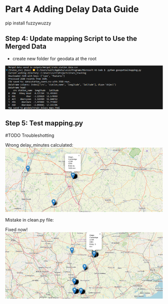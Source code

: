 # Part 4 Adding Delay Data Guide

pip install fuzzywuzzy

## Step 4: Update mapping Script to Use the Merged Data

- create new folder for geodata at the root 

![Output for new mapping](/docs/images/04_output_remapping.png)

## Step 5: Test mapping.py 

#TODO
Troubleshotting

Wrong delay_minutes calculated:
![Wrong delay_calculation](/docs/images/04_wrong_delay_calculation.png)

Mistake in clean.py file:

Fixed now! 
![Fixed Marker with Correct Delay Calculaiton](/docs/images/04_fixed_delay_marker.png)

